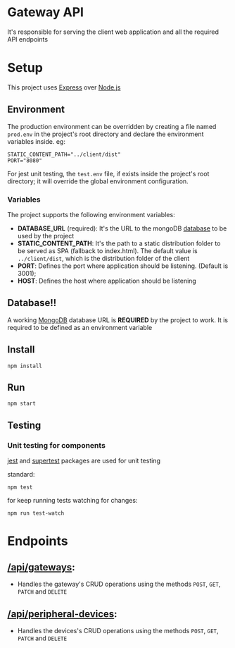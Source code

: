 # Gateway API

It's responsible for serving the client web application and all the required API endpoints

# Setup

This project uses [Express](https://www.npmjs.com/package/express) over [Node.js](https://nodejs.org/)

## Environment

The production environment can be overridden by creating a file named `prod.env` in the project's root directory and declare the environment variables inside.
eg:

```
STATIC_CONTENT_PATH="../client/dist"
PORT="8080"
```

For jest unit testing, the `test.env` file, if exists inside the project's root directory; it will override the global environment configuration.

### Variables

The project supports the following environment variables:

- **DATABASE_URL** (required): It's the URL to the mongoDB [database](#database) to be used by the project
- **STATIC_CONTENT_PATH**: It's the path to a static distribution folder to be served as SPA (fallback to index.html). The default value is `../client/dist`, which is the distribution folder of the client
- **PORT**: Defines the port where application should be listening. (Default is 3001);
- **HOST**: Defines the host where application should be listening

## Database!!
A working [MongoDB](https://www.mongodb.com/es) database URL is **REQUIRED** by the project to work. It is required to be defined as an environment variable
## Install

```
npm install
```

## Run

```
npm start
```

## Testing

### Unit testing for components

[jest](https://www.npmjs.com/package/jest) and [supertest](https://www.npmjs.com/package/supertest) packages are used for unit testing

standard:

```
npm test
```

for keep running tests watching for changes:

```
npm run test-watch
```

# Endpoints

## [/api/gateways](./src/routes/gatewayRoutes.js):

- Handles the gateway's CRUD operations using the methods `POST`, `GET`, `PATCH` and `DELETE`
## [/api/peripheral-devices](./src/routes/peripheralDeviceRoutes.js):

- Handles the devices's CRUD operations using the methods `POST`, `GET`, `PATCH` and `DELETE`
